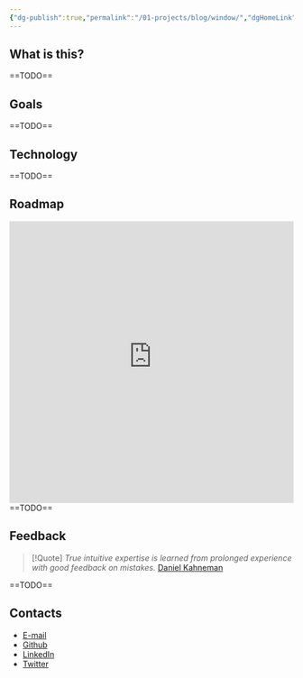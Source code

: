 ```yaml
---
{"dg-publish":true,"permalink":"/01-projects/blog/window/","dgHomeLink":true,"dgPassFrontmatter":false,"dgShowBacklinks":false,"dgShowLocalGraph":true}
---
```



## What is this?
==TODO==


## Goals

==TODO==

## Technology
==TODO==

## Roadmap
<iframe src="https://ronindashboards-us.herokuapp.com/jira/shared/dashboard?boardToken=VTJGc2RHVmtYMThvR2N5UXlodFFTUnB3ZytJVTBNWGVLbTdVU096cVJMeGtqWVY2NHh0a2loc005Vmx5Y3dJUWFES2FjRVBiZE5sUW12UU1XaU8wY0NzWWlsazBzeUlwa0czWXNYb3RjdElZQ2pZTEJCcGtnb3o1RmdBb3VPQVVRbitTUTZBVURsSEVhYlFra09JcXpQNkVEa01INithWFN2b0l2UCtXMXdqeW9ZR0FKbzBOYzlWcDlhbWF1azA5VmMxNzd1VFNUK0gweG80Qi9Sc09xZC9xeDdVL09hcktIaDAwSWR2ZGZwSVlYZzhWYm5Ba2p3ZDZqcmduakhHLw%3D%3D" style="width: 100%; height:500px;border: none"></iframe>
==TODO==

## Feedback

> [!Quote] *True intuitive expertise is learned from prolonged experience with good feedback on mistakes.* [Daniel Kahneman](https://en.wikipedia.org/wiki/Daniel_Kahneman)

==TODO==


<div class="transclusion internal-embed is-loaded"><div class="markdown-embed">

<div class="markdown-embed-title">



</div>



## Contacts
- [E-mail](mailto:gabrielmelocomp@gmail.com)
-   [Github](https://github.com/gabrielmmelo)
-   [LinkedIn](https://linkedin.com/in/gabrielmmelo)
-   [Twitter](https://twitter.com/gabrieltaoff)



</div></div>
